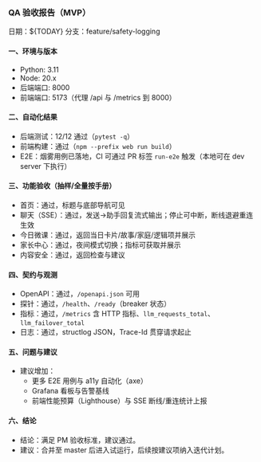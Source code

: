 ### QA 验收报告（MVP）

日期：${TODAY}
分支：feature/safety-logging

#### 一、环境与版本
- Python: 3.11
- Node: 20.x
- 后端端口: 8000
- 前端端口: 5173（代理 /api 与 /metrics 到 8000）

#### 二、自动化结果
- 后端测试：12/12 通过（`pytest -q`）
- 前端构建：通过（`npm --prefix web run build`）
- E2E：烟雾用例已落地，CI 可通过 PR 标签 `run-e2e` 触发（本地可在 dev server 下执行）

#### 三、功能验收（抽样/全量按手册）
- 首页：通过，标题与底部导航可见
- 聊天（SSE）：通过，发送→助手回复流式输出；停止可中断，断线退避重连生效
- 今日微课：通过，返回当日卡片/故事/家庭/逻辑项并展示
- 家长中心：通过，夜间模式切换；指标可获取并展示
- 内容安全：通过，返回检查与建议

#### 四、契约与观测
- OpenAPI：通过，`/openapi.json` 可用
- 探针：通过，`/health`、`/ready`（breaker 状态）
- 指标：通过，`/metrics` 含 HTTP 指标、`llm_requests_total`、`llm_failover_total`
- 日志：通过，structlog JSON，Trace-Id 贯穿请求起止

#### 五、问题与建议
- 建议增加：
  - 更多 E2E 用例与 a11y 自动化（axe）
  - Grafana 看板与告警基线
  - 前端性能预算（Lighthouse）与 SSE 断线/重连统计上报

#### 六、结论
- 结论：满足 PM 验收标准，建议通过。
- 建议：合并至 master 后进入试运行，后续按建议项纳入迭代计划。